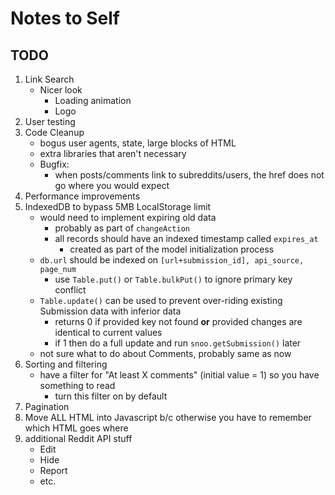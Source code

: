 # Notes to Self
## TODO
1. Link Search
    - Nicer look
        - Loading animation
        - Logo
1. User testing
1. Code Cleanup
    - bogus user agents, state, large blocks of HTML
    - extra libraries that aren't necessary
    - Bugfix:
        - when posts/comments link to subreddits/users, the href does not go where you would expect
1. Performance improvements
1. IndexedDB to bypass 5MB LocalStorage limit
    - would need to implement expiring old data
        - probably as part of `changeAction`
        - all records should have an indexed timestamp called `expires_at`
            - created as part of the model initialization process
    - `db.url` should be indexed on `[url+submission_id], api_source, page_num`
        - use `Table.put()` or `Table.bulkPut()` to ignore primary key conflict
    - `Table.update()` can be used to prevent over-riding existing Submission data with inferior data
        - returns 0 if provided key not found **or** provided changes are identical to current values
        - if 1 then do a full update and run `snoo.getSubmission()` later
    - not sure what to do about Comments, probably same as now
1. Sorting and filtering
    - have a filter for "At least X comments" (initial value = 1) so you have something to read
        - turn this filter on by default
1. Pagination
1. Move ALL HTML into Javascript b/c otherwise you have to remember which HTML goes where
1. additional Reddit API stuff
    - Edit
    - Hide
    - Report
    - etc.
